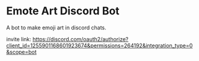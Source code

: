 # Emote Art Discord Bot

A bot to make emoji art in discord chats.

invite link: <https://discord.com/oauth2/authorize?client_id=1255901168601923674&permissions=264192&integration_type=0&scope=bot>
